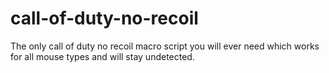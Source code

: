 # call-of-duty-no-recoil
The only call of duty no recoil macro script you will ever need which works for all mouse types and will stay undetected.
